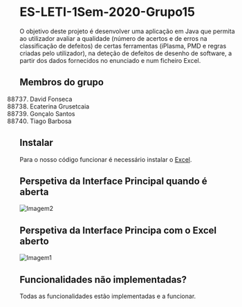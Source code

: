 # ES-LETI-1Sem-2020-Grupo15

O objetivo deste projeto é desenvolver uma aplicação em Java que permita ao utilizador avaliar a qualidade (número de acertos e de erros na classificação de defeitos) de certas ferramentas (iPlasma, PMD e regras criadas pelo utilizador), na deteção de defeitos de desenho de software, a partir dos dados fornecidos no enunciado e num ficheiro Excel. 

## Membros do grupo

  88737. David Fonseca
  87807. Ecaterina Grusetcaia 
  87665. Gonçalo Santos 
  87568. Tiago Barbosa
  
## Instalar

Para o nosso código funcionar é necessário instalar o [Excel](https://e-learning.iscte-iul.pt/bbcswebdav/pid-111513-dt-content-rid-857362_1/xid-857362_1).

## Perspetiva da Interface Principal quando é aberta

![Imagem2](https://user-images.githubusercontent.com/73655499/101992631-bbef5d80-3cac-11eb-9204-0de4cb188738.jpeg)

## Perspetiva da Interface Principa com o Excel aberto

![Imagem1](https://user-images.githubusercontent.com/73655499/101992619-a7ab6080-3cac-11eb-8c33-e3f6e726c9f9.jpeg)

## Funcionalidades não implementadas?

Todas as funcionalidades estão implementadas e a funcionar. 
